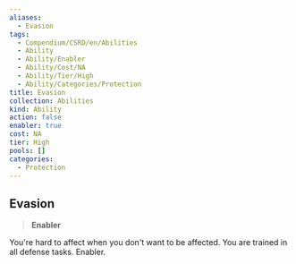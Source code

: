 ```yaml
---
aliases:
  - Evasion
tags:
  - Compendium/CSRD/en/Abilities
  - Ability
  - Ability/Enabler
  - Ability/Cost/NA
  - Ability/Tier/High
  - Ability/Categories/Protection
title: Evasion
collection: Abilities
kind: Ability
action: false
enabler: true
cost: NA
tier: High
pools: []
categories:
  - Protection
---
```

## Evasion    
>**Enabler**  
    
You're hard to affect when you don't want to be affected. You are trained in all defense tasks. Enabler.